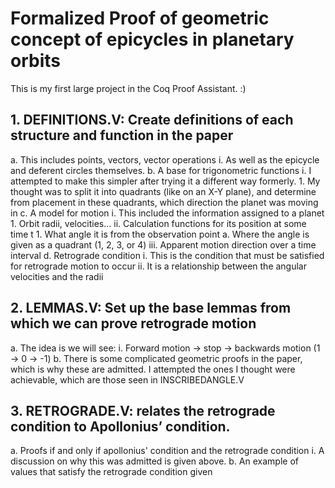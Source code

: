 # Formalized Proof of geometric concept of epicycles in planetary orbits

This is my first large project in the Coq Proof Assistant. :)

## 1. DEFINITIONS.V: Create definitions of each structure and function in the paper
a. This includes points, vectors, vector operations
  i. As well as the epicycle and deferent circles themselves.
b. A base for trigonometric functions
  i. I attempted to make this simpler after trying it a different way formerly.
    1. My thought was to split it into quadrants (like on an X-Y plane),
    and determine from placement in these quadrants, which direction
    the planet was moving in
c. A model for motion
  i. This included the information assigned to a planet
    1. Orbit radii, velocities...
  ii. Calculation functions for its position at some time t
    1. What angle it is from the observation point
      a. Where the angle is given as a quadrant (1, 2, 3, or 4)
  iii. Apparent motion direction over a time interval
d. Retrograde condition
  i. This is the condition that must be satisfied for retrograde motion to occur
  ii. It is a relationship between the angular velocities and the radii
## 2. LEMMAS.V: Set up the base lemmas from which we can prove retrograde motion
a. The idea is we will see:
  i. Forward motion → stop → backwards motion (1 → 0 → -1)
b. There is some complicated geometric proofs in the paper, which is why these are
admitted. I attempted the ones I thought were achievable, which are those seen
in INSCRIBEDANGLE.V
## 3. RETROGRADE.V: relates the retrograde condition to Apollonius’ condition.
a. Proofs if and only if apollonius' condition and the retrograde condition
  i. A discussion on why this was admitted is given above.
b. An example of values that satisfy the retrograde condition given
